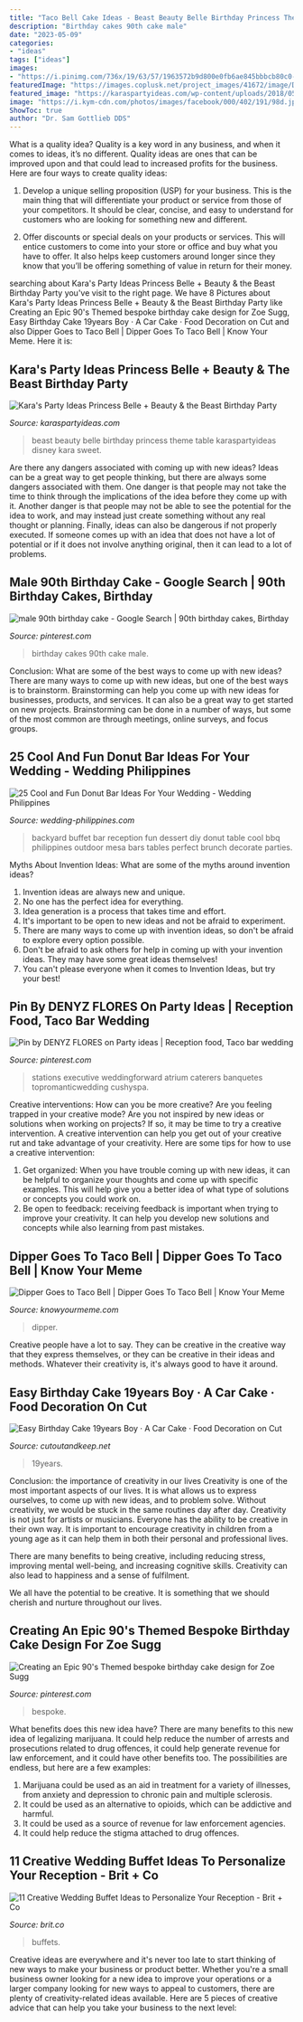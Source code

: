 ```yaml
---
title: "Taco Bell Cake Ideas - Beast Beauty Belle Birthday Princess Theme Table Karaspartyideas Disney Kara Sweet"
description: "Birthday cakes 90th cake male"
date: "2023-05-09"
categories:
- "ideas"
tags: ["ideas"]
images:
- "https://i.pinimg.com/736x/19/63/57/1963572b9d800e0fb6ae845bbbcb80c0--blue-birthday-cakes--birthday.jpg"
featuredImage: "https://images.coplusk.net/project_images/41672/image/DSCF1675_1263476243.jpg"
featured_image: "https://karaspartyideas.com/wp-content/uploads/2018/05/Princess-Belle-Beauty-the-Beast-Birthday-Party-via-Karas-Party-Ideas-KarasPartyIdeas.com13.jpg"
image: "https://i.kym-cdn.com/photos/images/facebook/000/402/191/98d.jpg"
ShowToc: true
author: "Dr. Sam Gottlieb DDS"
---
```



What is a quality idea?
Quality is a key word in any business, and when it comes to ideas, it’s no different. Quality ideas are ones that can be improved upon and that could lead to increased profits for the business. Here are four ways to create quality ideas:
1. Develop a unique selling proposition (USP) for your business. This is the main thing that will differentiate your product or service from those of your competitors. It should be clear, concise, and easy to understand for customers who are looking for something new and different.

2. Offer discounts or special deals on your products or services. This will entice customers to come into your store or office and buy what you have to offer. It also helps keep customers around longer since they know that you’ll be offering something of value in return for their money.


	

		
searching about Kara&#039;s Party Ideas Princess Belle + Beauty &amp; the Beast Birthday Party you've visit to the right page. We have 8 Pictures about Kara&#039;s Party Ideas Princess Belle + Beauty &amp; the Beast Birthday Party like Creating an Epic 90&#039;s Themed bespoke birthday cake design for Zoe Sugg, Easy Birthday Cake 19years Boy · A Car Cake · Food Decoration on Cut and also Dipper Goes to Taco Bell | Dipper Goes To Taco Bell | Know Your Meme. Here it is:
		
    
## Kara&#039;s Party Ideas Princess Belle + Beauty &amp; The Beast Birthday Party

<img loading=lazy src="https://karaspartyideas.com/wp-content/uploads/2018/05/Princess-Belle-Beauty-the-Beast-Birthday-Party-via-Karas-Party-Ideas-KarasPartyIdeas.com13.jpg" onerror="this.onerror=null;this.src='https://tse4.mm.bing.net/th?id=OIP.F_iHv1GENiOjhW5s2oQfrwHaJ3&amp;pid=15.1';" alt="Kara&#039;s Party Ideas Princess Belle + Beauty &amp; the Beast Birthday Party">

_Source: karaspartyideas.com_

>beast beauty belle birthday princess theme table karaspartyideas disney kara sweet. 

	

Are there any dangers associated with coming up with new ideas?
Ideas can be a great way to get people thinking, but there are always some dangers associated with them. One danger is that people may not take the time to think through the implications of the idea before they come up with it. Another danger is that people may not be able to see the potential for the idea to work, and may instead just create something without any real thought or planning. Finally, ideas can also be dangerous if not properly executed. If someone comes up with an idea that does not have a lot of potential or if it does not involve anything original, then it can lead to a lot of problems.

    
## Male 90th Birthday Cake - Google Search | 90th Birthday Cakes, Birthday

<img loading=lazy src="https://i.pinimg.com/736x/19/63/57/1963572b9d800e0fb6ae845bbbcb80c0--blue-birthday-cakes--birthday.jpg" onerror="this.onerror=null;this.src='https://tse3.mm.bing.net/th?id=OIP.1gZ_fzjvg8gzaqLpane3BQHaJ5&amp;pid=15.1';" alt="male 90th birthday cake - Google Search | 90th birthday cakes, Birthday">

_Source: pinterest.com_

>birthday cakes 90th cake male. 

	

Conclusion: What are some of the best ways to come up with new ideas?
There are many ways to come up with new ideas, but one of the best ways is to brainstorm. Brainstorming can help you come up with new ideas for businesses, products, and services. It can also be a great way to get started on new projects. Brainstorming can be done in a number of ways, but some of the most common are through meetings, online surveys, and focus groups.

    
## 25 Cool And Fun Donut Bar Ideas For Your Wedding - Wedding Philippines

<img loading=lazy src="http://www.wedding-philippines.com/wp-content/uploads/2015/09/Wedding-Philippines-25-Cool-and-Fun-Donut-Bar-Buffet-Food-Ideas-For-Your-Wedding-5.jpg" onerror="this.onerror=null;this.src='https://tse1.mm.bing.net/th?id=OIP.8YaFfE1estCE5kBTi0x3vQHaLH&amp;pid=15.1';" alt="25 Cool and Fun Donut Bar Ideas For Your Wedding - Wedding Philippines">

_Source: wedding-philippines.com_

>backyard buffet bar reception fun dessert diy donut table cool bbq philippines outdoor mesa bars tables perfect brunch decorate parties. 

	

Myths About Invention Ideas: What are some of the myths around invention ideas?
1. Invention ideas are always new and unique.
2. No one has the perfect idea for everything.
3. Idea generation is a process that takes time and effort.
4. It's important to be open to new ideas and not be afraid to experiment.
5. There are many ways to come up with invention ideas, so don't be afraid to explore every option possible.
6. Don't be afraid to ask others for help in coming up with your invention ideas. They may have some great ideas themselves!
7. You can't please everyone when it comes to Invention Ideas, but try your best!

    
## Pin By DENYZ FLORES On Party Ideas | Reception Food, Taco Bar Wedding

<img loading=lazy src="https://i.pinimg.com/originals/c5/7c/60/c57c60f0a033d9009cca3aaf4f04ea04.jpg" onerror="this.onerror=null;this.src='https://tse1.mm.bing.net/th?id=OIP.n9vaa3WcPLS6W73-M3j2HwHaJ4&amp;pid=15.1';" alt="Pin by DENYZ FLORES on Party ideas | Reception food, Taco bar wedding">

_Source: pinterest.com_

>stations executive weddingforward atrium caterers banquetes topromanticwedding cushyspa. 

	

Creative interventions: How can you be more creative?
Are you feeling trapped in your creative mode? Are you not inspired by new ideas or solutions when working on projects? If so, it may be time to try a creative intervention. A creative intervention can help you get out of your creative rut and take advantage of your creativity. Here are some tips for how to use a creative intervention: 
1. Get organized: When you have trouble coming up with new ideas, it can be helpful to organize your thoughts and come up with specific examples. This will help give you a better idea of what type of solutions or concepts you could work on. 
2. Be open to feedback: receiving feedback is important when trying to improve your creativity. It can help you develop new solutions and concepts while also learning from past mistakes. 

    
## Dipper Goes To Taco Bell | Dipper Goes To Taco Bell | Know Your Meme

<img loading=lazy src="https://i.kym-cdn.com/photos/images/facebook/000/402/191/98d.jpg" onerror="this.onerror=null;this.src='https://tse3.mm.bing.net/th?id=OIP.D_a1qyCS7x42Zw_9ZtaVvQHaE8&amp;pid=15.1';" alt="Dipper Goes to Taco Bell | Dipper Goes To Taco Bell | Know Your Meme">

_Source: knowyourmeme.com_

>dipper. 

	

Creative people have a lot to say. They can be creative in the creative way that they express themselves, or they can be creative in their ideas and methods. Whatever their creativity is, it's always good to have it around.

    
## Easy Birthday Cake 19years Boy · A Car Cake · Food Decoration On Cut

<img loading=lazy src="https://images.coplusk.net/project_images/41672/image/DSCF1675_1263476243.jpg" onerror="this.onerror=null;this.src='https://tse2.mm.bing.net/th?id=OIP.PNxLxsRL9olWh8Ob015i4wHaGa&amp;pid=15.1';" alt="Easy Birthday Cake 19years Boy · A Car Cake · Food Decoration on Cut">

_Source: cutoutandkeep.net_

>19years. 

	

Conclusion: the importance of creativity in our lives
Creativity is one of the most important aspects of our lives. It is what allows us to express ourselves, to come up with new ideas, and to problem solve. Without creativity, we would be stuck in the same routines day after day.
Creativity is not just for artists or musicians. Everyone has the ability to be creative in their own way. It is important to encourage creativity in children from a young age as it can help them in both their personal and professional lives.

There are many benefits to being creative, including reducing stress, improving mental well-being, and increasing cognitive skills. Creativity can also lead to happiness and a sense of fulfilment.

We all have the potential to be creative. It is something that we should cherish and nurture throughout our lives.

    
## Creating An Epic 90&#039;s Themed Bespoke Birthday Cake Design For Zoe Sugg

<img loading=lazy src="https://i.pinimg.com/736x/36/68/4e/36684e5cab10f67583630ba1b3065bfb.jpg" onerror="this.onerror=null;this.src='https://tse4.mm.bing.net/th?id=OIP.rEUFckME10EN0VSKNdU31QHaLG&amp;pid=15.1';" alt="Creating an Epic 90&#039;s Themed bespoke birthday cake design for Zoe Sugg">

_Source: pinterest.com_

>bespoke. 

	

What benefits does this new idea have?
There are many benefits to this new idea of legalizing marijuana. It could help reduce the number of arrests and prosecutions related to drug offences, it could help generate revenue for law enforcement, and it could have other benefits too. The possibilities are endless, but here are a few examples: 
1. Marijuana could be used as an aid in treatment for a variety of illnesses, from anxiety and depression to chronic pain and multiple sclerosis. 
2. It could be used as an alternative to opioids, which can be addictive and harmful. 
3. It could be used as a source of revenue for law enforcement agencies. 
4. It could help reduce the stigma attached to drug offences.

    
## 11 Creative Wedding Buffet Ideas To Personalize Your Reception - Brit + Co

<img loading=lazy src="https://www.brit.co/media-library/eyJhbGciOiJIUzI1NiIsInR5cCI6IkpXVCJ9.eyJpbWFnZSI6Imh0dHBzOi8vYXNzZXRzLnJibC5tcy8yMTc3NTUwMi9vcmlnaW4uanBnIiwiZXhwaXJlc19hdCI6MTY1OTE2NDkyOX0.fHrtpX8AhxRfEfPIyd_VfVYRjapCUi-TvGjQNe02dKg/image.jpg?width=1500&amp;coordinates=150%2C0%2C150%2C0&amp;height=2000" onerror="this.onerror=null;this.src='https://tse3.mm.bing.net/th?id=OIP.Ndrmi_1vQHsr7PtQz_ZNKAHaKl&amp;pid=15.1';" alt="11 Creative Wedding Buffet Ideas to Personalize Your Reception - Brit + Co">

_Source: brit.co_

>buffets. 

	

Creative ideas are everywhere and it's never too late to start thinking of new ways to make your business or product better. Whether you're a small business owner looking for a new idea to improve your operations or a larger company looking for new ways to appeal to customers, there are plenty of creativity-related ideas available. Here are 5 pieces of creative advice that can help you take your business to the next level: 

